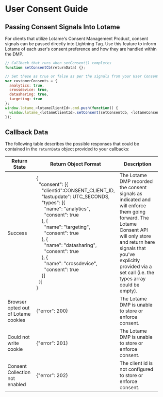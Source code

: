 # User Consent Guide

## Passing Consent Signals Into Lotame

For clients that utilize Lotame's Consent Management Product, consent signals can be passed directly into Lightning Tag. Use this feature to inform Lotame of each user's consent preference and how they are handled within the DMP.

```javascript
// Callback that runs when setConsent() completes
function setConsentCb(returnData) {};

// Set these as true or false as per the signals from your User Consent process
var customerConsents = {
  analytics: true,
  crossdevice: true,
  datasharing: true,
  targeting: true
};
window.lotame_<lotameClientId>.cmd.push(function() {
  window.lotame_<lotameClientId>.setConsent(setConsentCb, <lotameConsentClientId>, customerConsents);
});
```

## Callback Data

The following table describes the possible responses that could be contained in the `returnData` object provided to your callbacks:

Return State | Return Object Format | Description
------------ | -------------------- | -----------
Success |{<br/>&nbsp;&nbsp;"consent": [{<br/>&nbsp;&nbsp;&nbsp;&nbsp;"clientid":CONSENT_CLIENT_ID,<br/>&nbsp;&nbsp;&nbsp;&nbsp;"lastupdate": UTC_SECONDS,<br/>&nbsp;&nbsp;&nbsp;&nbsp;"types": [{<br/>&nbsp;&nbsp;&nbsp;&nbsp;&nbsp;&nbsp;"name": "analytics",<br/>&nbsp;&nbsp;&nbsp;&nbsp;&nbsp;&nbsp;"consent": true<br/>&nbsp;&nbsp;&nbsp;&nbsp;}, {<br/>&nbsp;&nbsp;&nbsp;&nbsp;&nbsp;&nbsp;"name": "targeting",<br/>&nbsp;&nbsp;&nbsp;&nbsp;&nbsp;&nbsp;"consent": true<br/>&nbsp;&nbsp;&nbsp;&nbsp;}, {<br/>&nbsp;&nbsp;&nbsp;&nbsp;&nbsp;&nbsp;"name": "datasharing",<br/>&nbsp;&nbsp;&nbsp;&nbsp;&nbsp;&nbsp;"consent": true<br/>&nbsp;&nbsp;&nbsp;&nbsp;}, {<br/>&nbsp;&nbsp;&nbsp;&nbsp;&nbsp;&nbsp;"name": "crossdevice",<br/>&nbsp;&nbsp;&nbsp;&nbsp;&nbsp;&nbsp;"consent": true<br/>&nbsp;&nbsp;&nbsp;&nbsp;}]<br/>&nbsp;&nbsp;}]<br/>} | The Lotame DMP recorded the consent signals as indicated and will enforce them going forward. The Lotame Consent API will only store and return here signals that you’ve explicitly provided via a set call (i.e. the types array could be empty).
Browser opted out of Lotame cookies | {"error": 200} | The Lotame DMP is unable to store or enforce consent.
Could not write cookie | {"error": 201} | The Lotame DMP is unable to store or enforce consent.
Consent Collection not enabled | {"error": 202} | The client id is not configured to store or enforce consent.